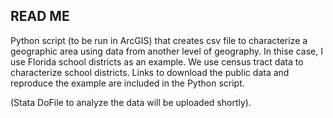 ## READ ME

Python script (to be run in ArcGIS) that creates csv file to characterize a geographic area using data from another level of geography.
In thise case, I use Florida school districts as an example. We use census tract data to characterize school districts. Links to download the public data and reproduce the example are included in the Python script.

(Stata DoFile to analyze the data will be uploaded shortly).
